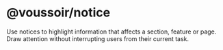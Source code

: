 # @voussoir/notice

Use notices to highlight information that affects a section, feature or page.
Draw attention without interrupting users from their current task.

